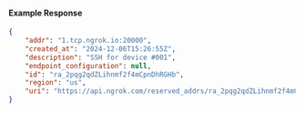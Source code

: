 <!-- Code generated for API Clients. DO NOT EDIT. -->

#### Example Response

```json
{
	"addr": "1.tcp.ngrok.io:20000",
	"created_at": "2024-12-06T15:26:55Z",
	"description": "SSH for device #001",
	"endpoint_configuration": null,
	"id": "ra_2pqg2qdZLihnmf2f4mCpnDhRGHb",
	"region": "us",
	"uri": "https://api.ngrok.com/reserved_addrs/ra_2pqg2qdZLihnmf2f4mCpnDhRGHb"
}
```
